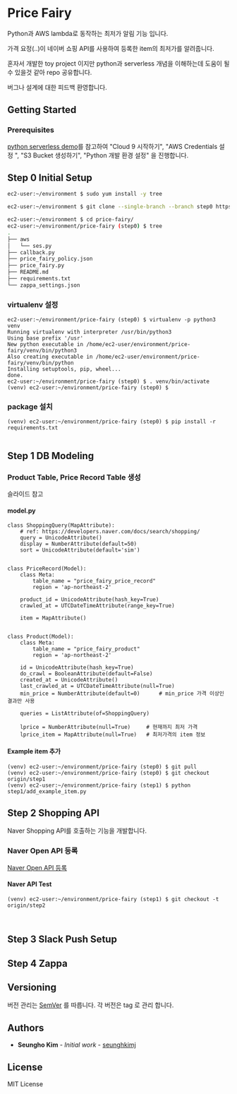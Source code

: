 # Price Fairy

Python과 AWS lambda로 동작하는 최저가 알림 기능 입니다.

가격 요정(..)이 네이버 쇼핑 API를 사용하여 등록한 item의 최저가를 알려줍니다.

혼자서 개발한 toy project 이지만 python과 serverless 개념을 이해하는데 도움이 될 수 있을것 같아 repo 공유합니다.

버그나 설계에 대한 피드백 환영합니다.


## Getting Started
<!-- These instructions will get you a copy of the project up and running on your local machine for development and testing purposes. See deployment for notes on how to deploy the project on a live system. -->

### Prerequisites

[python serverless demo](https://github.com/seunghokimj/python-serverless-demo)를 참고하여 "Cloud 9 시작하기", "AWS Credentials 설정
", "S3 Bucket 생성하기", "Python 개발 환경 설정" 을 진행합니다.

## 

## Step 0 Initial Setup

```sh
ec2-user:~/environment $ sudo yum install -y tree

ec2-user:~/environment $ git clone --single-branch --branch step0 https://github.com/seunghokimj/price-fairy.git

ec2-user:~/environment $ cd price-fairy/
ec2-user:~/environment/price-fairy (step0) $ tree
.
├── aws
│   └── ses.py
├── callback.py
├── price_fairy_policy.json
├── price_fairy.py
├── README.md
├── requirements.txt
└── zappa_settings.json

```

### virtualenv 설정
```
ec2-user:~/environment/price-fairy (step0) $ virtualenv -p python3 venv
Running virtualenv with interpreter /usr/bin/python3
Using base prefix '/usr'
New python executable in /home/ec2-user/environment/price-fairy/venv/bin/python3
Also creating executable in /home/ec2-user/environment/price-fairy/venv/bin/python
Installing setuptools, pip, wheel...
done.
ec2-user:~/environment/price-fairy (step0) $ . venv/bin/activate
(venv) ec2-user:~/environment/price-fairy (step0) $ 
```

### package 설치
```
(venv) ec2-user:~/environment/price-fairy (step0) $ pip install -r requirements.txt                                                      
 
```

## Step 1 DB Modeling
### Product Table, Price Record Table 생성
슬라이드 참고

#### model.py
```
class ShoppingQuery(MapAttribute):
    # ref: https://developers.naver.com/docs/search/shopping/
    query = UnicodeAttribute()
    display = NumberAttribute(default=50)
    sort = UnicodeAttribute(default='sim')


class PriceRecord(Model):
    class Meta:
        table_name = "price_fairy_price_record"
        region = 'ap-northeast-2'

    product_id = UnicodeAttribute(hash_key=True)
    crawled_at = UTCDateTimeAttribute(range_key=True)

    item = MapAttribute()


class Product(Model):
    class Meta:
        table_name = "price_fairy_product"
        region = 'ap-northeast-2'

    id = UnicodeAttribute(hash_key=True)
    do_crawl = BooleanAttribute(default=False)
    created_at = UnicodeAttribute()
    last_crawled_at = UTCDateTimeAttribute(null=True)
    min_price = NumberAttribute(default=0)      # min_price 가격 이상인 결과만 사용

    queries = ListAttribute(of=ShoppingQuery)

    lprice = NumberAttribute(null=True)     # 현재까지 최저 가격
    lprice_item = MapAttribute(null=True)   # 최저가격의 item 정보

```

#### Example item 추가 
```
(venv) ec2-user:~/environment/price-fairy (step0) $ git pull
(venv) ec2-user:~/environment/price-fairy (step0) $ git checkout origin/step1
(venv) ec2-user:~/environment/price-fairy (step1) $ python step1/add_example_item.py 

```

## Step 2 Shopping API
Naver Shopping API를 호출하는 기능을 개발합니다.

### Naver Open API 등록
[Naver Open API 등록](https://developers.naver.com/docs/common/openapiguide/appregister.md#애플리케이션-등록)


#### Naver API Test
```
(venv) ec2-user:~/environment/price-fairy (step1) $ git checkout -t origin/step2

 
```

## Step 3 Slack Push Setup


## Step 4 Zappa



<!--
### Installing

TBD


## Running the tests

TBD


## Deployment

TBD
-->
<!-- ## Contributing -->
<!-- Please read [CONTRIBUTING.md](https://gist.github.com/PurpleBooth/b24679402957c63ec426) for details on our code of conduct, and the process for submitting pull requests to us. -->

## Versioning

버전 관리는 [SemVer](http://semver.org/) 를 따릅니다. 각 버전은 tag 로 관리 합니다.

## Authors

* **Seungho Kim** - *Initial work* - [seunghkimj](https://github.com/seunghkimj)

<!-- See also the list of [contributors](https://github.com/your/project/contributors) who participated in this project. -->

## License

MIT License
<!-- MIT License - see the [LICENSE.md](LICENSE.md) file for details -->

